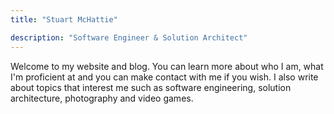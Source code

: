```yaml
---
title: "Stuart McHattie"

description: "Software Engineer & Solution Architect"
---
```


Welcome to my website and blog. You can learn more about who I am, what I'm proficient at and you can make contact with me if you wish. I also write about topics that interest me such as software engineering, solution architecture, photography and video games.
